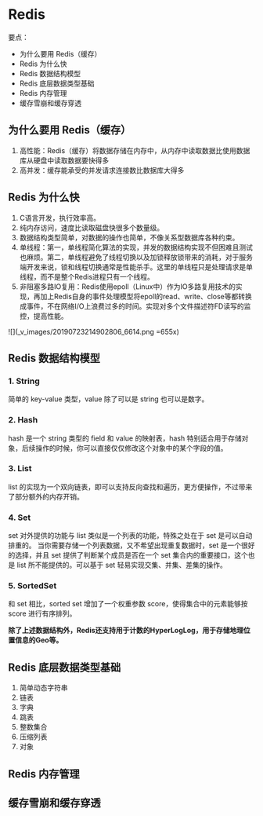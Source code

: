 # Redis

要点：

- 为什么要用 Redis（缓存）
- Redis 为什么快
- Redis 数据结构模型
- Redis 底层数据类型基础
- Redis 内存管理
- 缓存雪崩和缓存穿透

## 为什么要用 Redis（缓存）

1. 高性能：Redis（缓存）将数据存储在内存中，从内存中读取数据比使用数据库从硬盘中读取数据要快得多
2. 高并发：缓存能承受的并发请求连接数比数据库大得多

## Redis 为什么快

1. C语言开发，执行效率高。
2. 纯内存访问，速度比读取磁盘快很多个数量级。
3. 数据结构类型简单，对数据的操作也简单，不像关系型数据库各种约束。
4. 单线程：第一，单线程简化算法的实现，并发的数据结构实现不但困难且测试也麻烦。第二，单线程避免了线程切换以及加锁释放锁带来的消耗，对于服务端开发来说，锁和线程切换通常是性能杀手。这里的单线程只是处理请求是单线程，而不是整个Redis进程只有一个线程。
5. 非阻塞多路IO复用：Redis使用epoll（Linux中）作为IO多路复用技术的实现，再加上Redis自身的事件处理模型将epoll的read、write、close等都转换成事件，不在网络I/O上浪费过多的时间。实现对多个文件描述符FD读写的监控，提高性能。

![](_v_images/20190723214902806_6614.png =655x)

## Redis 数据结构模型

### 1. String

简单的 key-value 类型，value 除了可以是 string 也可以是数字。

### 2. Hash

hash 是一个 string 类型的 field 和 value 的映射表，hash 特别适合用于存储对象，后续操作的时候，你可以直接仅仅修改这个对象中的某个字段的值。

### 3. List

list 的实现为一个双向链表，即可以支持反向查找和遍历，更方便操作，不过带来了部分额外的内存开销。

### 4. Set

set 对外提供的功能与 list 类似是一个列表的功能，特殊之处在于 set 是可以自动排重的。
当你需要存储一个列表数据，又不希望出现重复数据时，set 是一个很好的选择，并且 set 提供了判断某个成员是否在一个 set 集合内的重要接口，这个也是 list 所不能提供的。可以基于 set 轻易实现交集、并集、差集的操作。

### 5. SortedSet

和 set 相比，sorted set 增加了一个权重参数 score，使得集合中的元素能够按 score 进行有序排列。

**除了上述数据结构外，Redis还支持用于计数的HyperLogLog，用于存储地理位置信息的Geo等。**

## Redis 底层数据类型基础

1. 简单动态字符串
2. 链表
3. 字典
4. 跳表
5. 整数集合
6. 压缩列表
7. 对象

## Redis 内存管理

## 缓存雪崩和缓存穿透